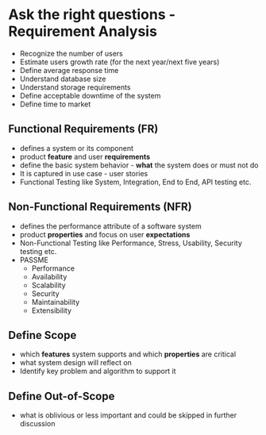 # Ask the right questions - Requirement Analysis

* Recognize the number of users
* Estimate users growth rate (for the next year/next five years)
* Define average response time
* Understand database size
* Understand storage requirements
* Define acceptable downtime of the system
* Define time to market

## Functional Requirements (FR)
* defines a system or its component
* product **feature** and user **requirements**
* define the basic system behavior - **what** the system does or must not do
* It is captured in use case - user stories
* Functional Testing like System, Integration, End to End, API testing etc.

## Non-Functional Requirements (NFR)
* defines the performance attribute of a software system
* product **properties** and focus on user **expectations**
* Non-Functional Testing like Performance, Stress, Usability, Security testing etc.
* PASSME
  * Performance
  * Availability
  * Scalability
  * Security
  * Maintainability
  * Extensibility

## Define Scope
* which **features** system supports and which **properties** are critical
* what system design will reflect on
* Identify key problem and algorithm to support it

## Define Out-of-Scope
* what is oblivious or less important and could be skipped in further discussion
